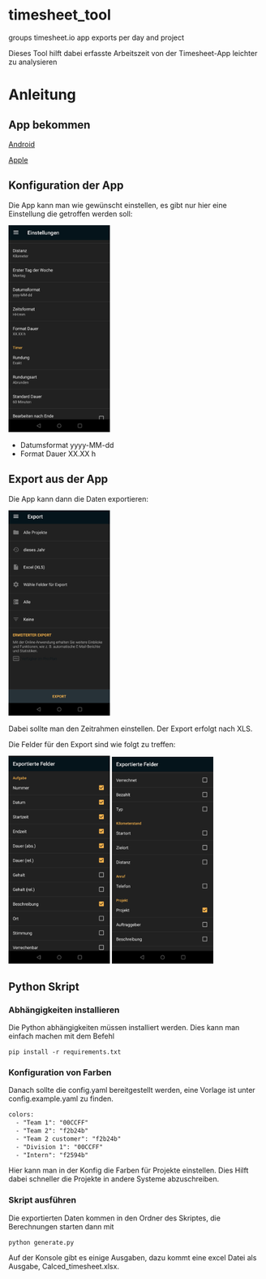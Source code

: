 # timesheet_tool
groups timesheet.io app exports per day and project

Dieses Tool hilft dabei erfasste Arbeitszeit von der Timesheet-App leichter zu analysieren

# Anleitung

## App bekommen

[Android](https://play.google.com/store/apps/details?id=com.rauscha.apps.timesheet&referrer=utm_source%3Dlanding%26utm_medium%3Dbanner%26utm_campaign%3Ddownload)

[Apple](https://timesheet.io/img/webp/appstore.webp)

## Konfiguration der App
Die App kann man wie gewünscht einstellen, es gibt nur hier eine Einstellung die getroffen werden soll:

<img src="img/Einstellungen.jpg" alt="Einstellungen" style="width:200px;"/>

- Datumsformat yyyy-MM-dd
- Format Dauer XX.XX h

## Export aus der App
Die App kann dann die Daten exportieren:

<img src="img/Export.jpg" alt="Export" style="width:200px;"/>


Dabei sollte man den Zeitrahmen einstellen. Der Export erfolgt nach XLS.

Die Felder für den Export sind wie folgt zu treffen:

<img src="img/Export_einstellung_1.jpg" alt="Export_einstellung_1" style="width:200px;"/>
<img src="img/Export_einstellung_2.jpg" alt="Export_einstellung_2" style="width:200px;"/>


## Python Skript

### Abhängigkeiten installieren
Die Python abhängigkeiten müssen installiert werden. Dies kann man einfach machen mit dem Befehl

```
pip install -r requirements.txt
```
### Konfiguration von Farben
Danach sollte die config.yaml bereitgestellt werden, eine Vorlage ist unter config.example.yaml zu finden.
```
colors:
  - "Team 1": "00CCFF"
  - "Team 2": "f2b24b"
  - "Team 2 customer": "f2b24b"
  - "Division 1": "00CCFF"
  - "Intern": "f2594b"
```
Hier kann man in der Konfig die Farben für Projekte einstellen. Dies Hilft dabei schneller die Projekte in andere Systeme abzuschreiben.

### Skript ausführen

Die exportierten Daten kommen in den Ordner des Skriptes, die Berechnungen starten dann mit 

```
python generate.py
```

Auf der Konsole gibt es einige Ausgaben, dazu kommt eine excel Datei als Ausgabe, Calced_timesheet.xlsx.